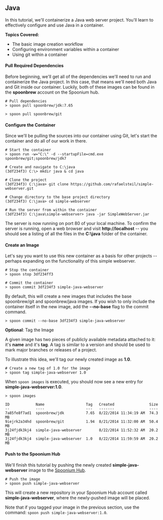 ## Java

In this tutorial, we'll containerize a Java web server project. You'll learn to effectively configure and use Java in a container.

**Topics Covered:**

- The basic image creation workflow
- Configuring environment variables within a container
- Using git within a container

#### Pull Required Dependencies

Before beginning, we'll get all of the dependencies we'll need to run and containerize the Java project. In this case, that means we'll need both Java and Git inside our container. Luckily, both of these images can be found in the **spoonbrew** account on the Spoonium hub. 

```
# Pull dependencies
> spoon pull spoonbrew/jdk:7.65

> spoon pull spoonbrew/git
```

#### Configure the Container

Since we'll be pulling the sources into our container using Git, let's start the container and do all of our work in there. 

```
# Start the container
> spoon run -w="C:\" -d --startupFile=cmd.exe spoonbrew/git;spoonbrew/jdk7

# Create and navigate to C:\java
(3df234f3) C:\> mkdir java & cd java

# Clone the project
(3df234f3) C:\java> git clone https://github.com/rafaelsteil/simple-webserver.git

# Change directory to the base project directory
(3df234f3) C:\java> cd simple-webserver

# Run the server from within the container
(3df234f3) C:\java\simple-webserver> java -jar SimpleWebServer.jar
```

The server is now running on port 80 of your local machine. To confirm the server is running, open a web browser and visit **http://localhost** -- you should see a listing of all the files in the **C:\\java** folder of the container. 

#### Create an Image

Let's say you want to use this new container as a basis for other projects -- perhaps expanding on the functionality of this simple webserver. 

```
# Stop the container
> spoon stop 3df234ff3

# Commit the container
> spoon commit 3df234f3 simple-java-webserver
```

By default, this will create a new images that includes the base spoonbrew/git and spoonbrew/java images. If you wish to only include the container itself in the new image, add the **--no-base** flag to the commit command. 

```
> spoon commit --no-base 3df234f3 simple-java-webserver
```

**Optional**: Tag the Image

A given image has two pieces of publicly available metadata attached to it: it's **name** and it's **tag**. A tag is similar to a version and should be used to mark major branches or releases of a project. 

To illustrate this idea, we'll tag our newly created image as **1.0**.

```
# Create a new tag of 1.0 for the image
> spoon tag simple-java-webserver 1.0
```

When `spoon images` is executed, you should now see a new entry for **simple-java-webserver:1.0**.

```
> spoon images

ID            Name                   Tag   Created                Size
--            ----                   ---   -------                ----
7a85fe8f7ad1  spoonbrew/jdk 		 7.65  8/22/2014 11:34:19 AM  74.3 MB
9iejrk2a34hd  spoonbrew/git 		 1.94  8/21/2014 11:32:00 AM  50.4 MB
3j24fjdk3kj4  simple-java-webserver        8/22/2014 11:52:32 AM  20.2 MB
3j24fjdk3kj4  simple-java-webserver  1.0   8/22/2014 11:59:59 AM  20.2 MB
```

#### Push to the Spoonium Hub

We'll finish this tutorial by pushing the newly created **simple-java-webserver** image to the [Spoonium Hub](/hub). 

```
# Push the image
> spoon push simple-java-webserver
```

This will create a new repository in your Spoonium Hub account called **simple-java-webserver**, where the newly-pushed image will be placed. 

Note that if you tagged your image in the previous section, use the command: `spoon push simple-java-webserver:1.0`. 